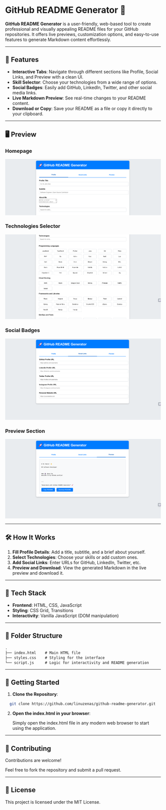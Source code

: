 # GitHub README Generator 🚀

**GitHub README Generator** is a user-friendly, web-based tool to create professional and visually appealing README files for your GitHub repositories. It offers live previews, customization options, and easy-to-use features to generate Markdown content effortlessly.

---

## 🌟 Features

- **Interactive Tabs**: Navigate through different sections like Profile, Social Links, and Preview with a clean UI.
- **Skill Selector**: Choose your technologies from a wide range of options.
- **Social Badges**: Easily add GitHub, LinkedIn, Twitter, and other social media links.
- **Live Markdown Preview**: See real-time changes to your README content.
- **Download or Copy**: Save your README as a file or copy it directly to your clipboard.

---

## 🖥️ Preview

### **Homepage**
![Homepage Screenshot](Images/homepage.png)

### **Technologies Selector**
![Technologies Selector](Images/skills.png)

### **Social Badges**
![Technologies Selector](Images/social.png)

### **Preview Section**
![Preview Section](Images/preview.png)


---

## 🛠️ How It Works

1. **Fill Profile Details**: Add a title, subtitle, and a brief about yourself.
2. **Select Technologies**: Choose your skills or add custom ones.
3. **Add Social Links**: Enter URLs for GitHub, LinkedIn, Twitter, etc.
4. **Preview and Download**: View the generated Markdown in the live preview and download it.

---

## 🧩 Tech Stack

- **Frontend**: HTML, CSS, JavaScript
- **Styling**: CSS Grid, Transitions
- **Interactivity**: Vanilla JavaScript (DOM manipulation)

---

## 📁 Folder Structure
```
.
├── index.html    # Main HTML file
├── styles.css    # Styling for the interface
└── script.js     # Logic for interactivity and README generation

```

---

## 🎉 Getting Started
1. **Clone the Repository**:
```bash
  git clone https://github.com/linuzenas/github-readme-generator.git

```
2. **Open the index.html in your browser**:

   Simply open the index.html file in any modern web browser to start using the application.

---

## 🤝 Contributing
  Contributions are welcome!
  
  Feel free to fork the repository and submit a pull request.

---

## 📜 License
  This project is licensed under the MIT License.






